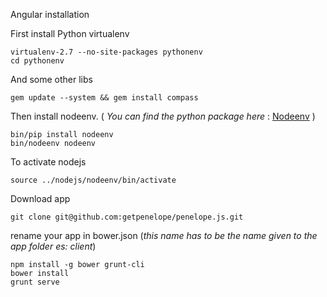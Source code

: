 Angular installation

First install Python virtualenv

    virtualenv-2.7 --no-site-packages pythonenv
    cd pythonenv

And some other libs

    gem update --system && gem install compass

Then install nodeenv. ( _You can find the python package here_ : [Nodeenv](https://pypi.python.org/pypi/nodeenv) )

    bin/pip install nodeenv
    bin/nodeenv nodeenv
    
To activate nodejs

    source ../nodejs/nodeenv/bin/activate

Download app

    git clone git@github.com:getpenelope/penelope.js.git
    
rename your app in bower.json (_this name has to be the name given to the app folder es: client_)

    npm install -g bower grunt-cli
    bower install
    grunt serve
